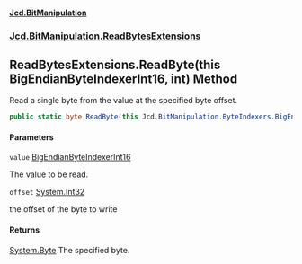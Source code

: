 #### [Jcd.BitManipulation](index.md 'index')
### [Jcd.BitManipulation](Jcd.BitManipulation.md 'Jcd.BitManipulation').[ReadBytesExtensions](Jcd.BitManipulation.ReadBytesExtensions.md 'Jcd.BitManipulation.ReadBytesExtensions')

## ReadBytesExtensions.ReadByte(this BigEndianByteIndexerInt16, int) Method

Read a single byte from the value at the specified byte offset.

```csharp
public static byte ReadByte(this Jcd.BitManipulation.ByteIndexers.BigEndianByteIndexerInt16 value, int offset);
```
#### Parameters

<a name='Jcd.BitManipulation.ReadBytesExtensions.ReadByte(thisJcd.BitManipulation.ByteIndexers.BigEndianByteIndexerInt16,int).value'></a>

`value` [BigEndianByteIndexerInt16](Jcd.BitManipulation.ByteIndexers.BigEndianByteIndexerInt16.md 'Jcd.BitManipulation.ByteIndexers.BigEndianByteIndexerInt16')

The value to be read.

<a name='Jcd.BitManipulation.ReadBytesExtensions.ReadByte(thisJcd.BitManipulation.ByteIndexers.BigEndianByteIndexerInt16,int).offset'></a>

`offset` [System.Int32](https://docs.microsoft.com/en-us/dotnet/api/System.Int32 'System.Int32')

the offset of the byte to write

#### Returns
[System.Byte](https://docs.microsoft.com/en-us/dotnet/api/System.Byte 'System.Byte')
The specified byte.
